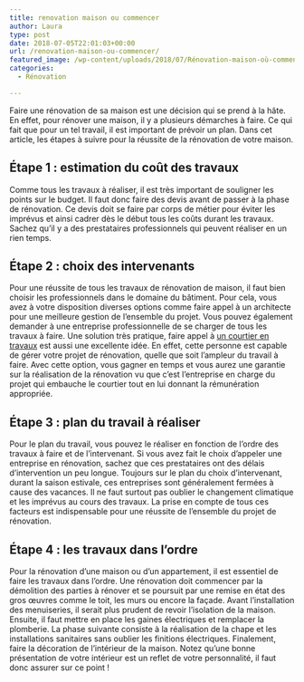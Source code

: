```yaml
---
title: renovation maison ou commencer
author: Laura
type: post
date: 2018-07-05T22:01:03+00:00
url: /renovation-maison-ou-commencer/
featured_image: /wp-content/uploads/2018/07/Rénovation-maison-où-commencer.jpg
categories:
  - Rénovation

---
```

Faire une rénovation de sa maison est une décision qui se prend à la hâte. En effet, pour rénover une maison, il y a plusieurs démarches à faire. Ce qui fait que pour un tel travail, il est important de prévoir un plan. Dans cet article, les étapes à suivre pour la réussite de la rénovation de votre maison.



## Étape 1 : estimation du coût des travaux



Comme tous les travaux à réaliser, il est très important de souligner les points sur le budget. Il faut donc faire des devis avant de passer à la phase de rénovation. Ce devis doit se faire par corps de métier pour éviter les imprévus et ainsi cadrer dès le début tous les coûts durant les travaux. Sachez qu’il y a des prestataires professionnels qui peuvent réaliser en un rien temps.



## Étape 2 : choix des intervenants



Pour une réussite de tous les travaux de rénovation de maison, il faut bien choisir les professionnels dans le domaine du bâtiment. Pour cela, vous avez à votre disposition diverses options comme faire appel à un architecte pour une meilleure gestion de l’ensemble du projet. Vous pouvez également demander à une entreprise professionnelle de se charger de tous les travaux à faire. Une solution très pratique, faire appel à <a href="https://www.travauxapart.fr/guides/courtier-travaux-quel-est-son-role" target="_blank">un courtier en travaux</a> est aussi une excellente idée. En effet, cette personne est capable de gérer votre projet de rénovation, quelle que soit l’ampleur du travail à faire. Avec cette option, vous gagner en temps et vous aurez une garantie sur la réalisation de la rénovation vu que c’est l’entreprise en charge du projet qui embauche le courtier tout en lui donnant la rémunération appropriée.



## Étape 3 : plan du travail à réaliser



Pour le plan du travail, vous pouvez le réaliser en fonction de l’ordre des travaux à faire et de l’intervenant. Si vous avez fait le choix d’appeler une entreprise en rénovation, sachez que ces prestataires ont des délais d’intervention un peu longue. Toujours sur le plan du choix d’intervenant, durant la saison estivale, ces entreprises sont généralement fermées à cause des vacances. Il ne faut surtout pas oublier le changement climatique et les imprévus au cours des travaux. La prise en compte de tous ces facteurs est indispensable pour une réussite de l’ensemble du projet de rénovation.



## Étape 4 : les travaux dans l’ordre



Pour la rénovation d’une maison ou d’un appartement, il est essentiel de faire les travaux dans l’ordre. Une rénovation doit commencer par la démolition des parties à rénover et se poursuit par une remise en état des gros œuvres comme le toit, les murs ou encore la façade. Avant l’installation des menuiseries, il serait plus prudent de revoir l’isolation de la maison. Ensuite, il faut mettre en place les gaines électriques et remplacer la plomberie. La phase suivante consiste à la réalisation de la chape et les installations sanitaires sans oublier les finitions électriques. Finalement, faire la décoration de l’intérieur de la maison. Notez qu’une bonne présentation de votre intérieur est un reflet de votre personnalité, il faut donc assurer sur ce point !